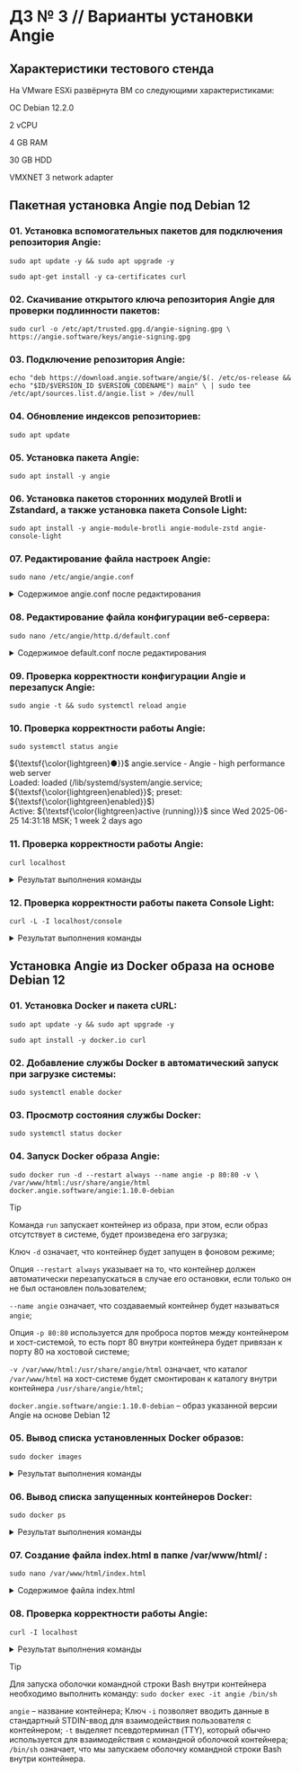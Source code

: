 # ДЗ № 3 // Варианты установки Angie

## Характеристики тестового стенда

На VMware ESXi развёрнута ВМ со следующими характеристиками:

ОС Debian 12.2.0

2 vCPU

4 GB RAM

30 GB HDD

VMXNET 3 network adapter

## Пакетная установка Angie под Debian 12

### 01. Установка вспомогательных пакетов для подключения репозитория Angie:
   
   `sudo apt update -y && sudo apt upgrade -y`
   
   `sudo apt-get install -y ca-certificates curl`
   
### 02. Скачивание открытого ключа репозитория Angie для проверки подлинности пакетов:
   
   `sudo curl -o /etc/apt/trusted.gpg.d/angie-signing.gpg \
   https://angie.software/keys/angie-signing.gpg`
   
### 03. Подключение репозитория Angie:
   
   `echo "deb https://download.angie.software/angie/$(. /etc/os-release && echo "$ID/$VERSION_ID $VERSION_CODENAME") main" \
   | sudo tee /etc/apt/sources.list.d/angie.list > /dev/null`

### 04. Обновление индексов репозиториев:

   `sudo apt update`

### 05. Установка пакета Angie:

   `sudo apt install -y angie`

### 06. Установка пакетов сторонних модулей Brotli и Zstandard, а также установка пакета Console Light:

   `sudo apt install -y angie-module-brotli angie-module-zstd angie-console-light`

### 07. Редактирование файла настроек Angie:

   `sudo nano /etc/angie/angie.conf`

<details>

<summary>Содержимое angie.conf после редактирования</summary>

```
user  angie;
worker_processes  auto;
worker_rlimit_nofile 65536;

error_log  /var/log/angie/error.log notice;
pid        /run/angie.pid;

load_module modules/ngx_http_zstd_filter_module.so;
load_module modules/ngx_http_zstd_static_module.so;

load_module modules/ngx_http_brotli_filter_module.so;
load_module modules/ngx_http_brotli_static_module.so;

events {
    worker_connections  65536;
}

http {
    include       /etc/angie/mime.types;
    default_type  application/octet-stream;

    log_format  main  '$remote_addr - $remote_user [$time_local] "$request" '
                      '$status $body_bytes_sent "$http_referer" '
                      '"$http_user_agent" "$http_x_forwarded_for"';

    log_format extended '$remote_addr - $remote_user [$time_local] "$request" '
                        '$status $body_bytes_sent "$http_referer" rt="$request_time" '
                        '"$http_user_agent" "$http_x_forwarded_for" '
                        'h="$host" sn="$server_name" ru="$request_uri" u="$uri" '
                        'ucs="$upstream_cache_status" ua="$upstream_addr" us="$upstream_status" '
                        'uct="$upstream_connect_time" urt="$upstream_response_time"';

    access_log  /var/log/angie/access.log  main;

    sendfile        on;
    #tcp_nopush     on;

    keepalive_timeout  65;

    #gzip  on;

    include /etc/angie/http.d/*.conf;
}

#stream {
#    include /etc/angie/stream.d/*.conf;
#}
```

</details>

### 08. Редактирование файла конфигурации веб-сервера:

   `sudo nano /etc/angie/http.d/default.conf`

<details>

<summary>Содержимое default.conf после редактирования</summary>

```
server {
    listen       80;
    server_name  daleedalee.ru www.daleedalee.ru localhost;

    #access_log  /var/log/angie/host.access.log  main;

    location / {
        root   /usr/share/angie/html;
        index  index.html index.htm;
    }

    location /status/ {
        api     /status/;
        allow   127.0.0.1;
        deny    all;
    }

    location /console/ {
        # define list of trusted hosts or networks
        allow 127.0.0.1;
        # allow 192.168.0.0/16;
        # allow 10.0.0.0/8;
        deny all;

        auto_redirect on;

        alias /usr/share/angie-console-light/html/;
        index index.html;

        location /console/api/ {
            api /status/;
        }

        # uncomment below lines to enable writable API
        # location /console/api/config/ {
        #     api /config/;
        # }
    }

    #error_page  404              /404.html;

    # redirect server error pages to the static page /50x.html
    #
    error_page   500 502 503 504  /50x.html;
    location = /50x.html {
        root   /usr/share/angie/html;
    }

    # proxy the PHP scripts to Apache listening on 127.0.0.1:80
    #
    #location ~ \.php$ {
    #    proxy_pass   http://127.0.0.1;
    #}

    # pass the PHP scripts to FastCGI server listening on 127.0.0.1:9000
    #
    #location ~ \.php$ {
    #    root           html;
    #    fastcgi_pass   127.0.0.1:9000;
    #    fastcgi_index  index.php;
    #    fastcgi_param  SCRIPT_FILENAME  /scripts$fastcgi_script_name;
    #    include        fastcgi_params;
    #}

    # deny access to .htaccess files, if Apache's document root
    # concurs with angie's one
    #
    #location ~ /\.ht {
    #    deny  all;
    #}
}
```

</details>

### 09. Проверка корректности конфигурации Angie и перезапуск Angie:

   `sudo angie -t && sudo systemctl reload angie`

### 10. Проверка корректности работы Angie:

   `sudo systemctl status angie`

${\textsf{\color{lightgreen}●}}$ angie.service - Angie - high performance web server</br>
     Loaded: loaded (/lib/systemd/system/angie.service; ${\textsf{\color{lightgreen}enabled}}$; preset: ${\textsf{\color{lightgreen}enabled}}$)</br>
     Active: ${\textsf{\color{lightgreen}active (running)}}$ since Wed 2025-06-25 14:31:18 MSK; 1 week 2 days ago

### 11. Проверка корректности работы Angie:

   `curl localhost`

<details>

<summary>Результат выполнения команды</summary>

```
<!DOCTYPE html>
<html>
<head>
<title>Welcome to Angie!</title>
<style>
html { color-scheme: light dark; }
body { width: 35em; margin: 0 auto;
font-family: Tahoma, Verdana, Arial, sans-serif; }
</style>
</head>
<body>
<h1>Welcome to Angie!</h1>
<p>If you see this page, the Angie web server is successfully installed and
working. Further configuration is required.</p>

<p>For online documentation and support please refer to
<a href="https://en.angie.software/">angie.software</a>.</p>

<p><em>Thank you for using Angie.</em></p>
</body>
</html>
```

</details>

### 12. Проверка корректности работы пакета Console Light:

   `curl -L -I localhost/console`

<details>

<summary>Результат выполнения команды</summary>

```
HTTP/1.1 301 Moved Permanently
Server: Angie/1.9.1
Date: Tue, 08 Jul 2025 11:27:32 GMT
Content-Type: text/html
Content-Length: 168
Location: http://localhost/console/
Connection: keep-alive

HTTP/1.1 200 OK
Server: Angie/1.9.1
Date: Tue, 08 Jul 2025 11:27:32 GMT
Content-Type: text/html
Content-Length: 421448
Last-Modified: Mon, 07 Apr 2025 12:14:07 GMT
Connection: keep-alive
ETag: "67f3c18f-66e48"
Accept-Ranges: bytes
```

</details>

## Установка Angie из Docker образа на основе Debian 12

### 01. Установка Docker и пакета cURL:
   
   `sudo apt update -y && sudo apt upgrade -y`
   
   `sudo apt install -y docker.io curl`

### 02. Добавление службы Docker в автоматический запуск при загрузке системы:
   
   `sudo systemctl enable docker`

### 03. Просмотр состояния службы Docker:
   
   `sudo systemctl status docker`

### 04. Запуск Docker образа Angie:
   
   `sudo docker run -d --restart always --name angie -p 80:80 -v \
   /var/www/html:/usr/share/angie/html docker.angie.software/angie:1.10.0-debian`

> [!TIP]
> 
> Команда `run` запускает контейнер из образа, при этом, если образ отсутствует в системе, будет произведена его загрузка;
>
> Ключ `-d` означает, что контейнер будет запущен в фоновом режиме;
>
> Опция `--restart always` указывает на то, что контейнер должен автоматически перезапускаться в случае его остановки, если только он не был остановлен пользователем;
>
> `--name angie` означает, что создаваемый контейнер будет называться `angie`;
>
> Опция `-p 80:80` используется для проброса портов между контейнером и хост-системой, то есть порт 80 внутри контейнера будет привязан к порту 80 на хостовой системе;
>
> `-v /var/www/html:/usr/share/angie/html` означает, что каталог `/var/www/html` на хост-системе будет смонтирован к каталогу внутри контейнера `/usr/share/angie/html`;
>
> `docker.angie.software/angie:1.10.0-debian` – образ указанной версии Angie на основе Debian 12

### 05. Вывод списка установленных Docker образов:
   
   `sudo docker images`

<details>

<summary>Результат выполнения команды</summary>

```
wwwwwwwwwww
```

</details>

### 06. Вывод списка запущенных контейнеров Docker:
   
   `sudo docker ps`

<details>

<summary>Результат выполнения команды</summary>

```
wwwwwwwwwww
```

</details>

### 07. Создание файла index.html в папке /var/www/html/ :

   `sudo nano /var/www/html/index.html`

<details>

<summary>Содержимое файла index.html</summary>

```
<!DOCTYPE html>
<html>
<head>
<title>Welcome to Angie!</title>
</head>
<body>
<h1>Welcome to Angie!</h1>
<p>If you see this page, the Angie web server is successfully installed and
working. Further configuration is required.</p>
</body>
</html>
```

</details>

### 08. Проверка корректности работы Angie:
   
   `curl -I localhost`

<details>

<summary>Результат выполнения команды</summary>

```
wwwwwwwwwww
```

</details>

> [!TIP]
>
> Для запуска оболочки командной строки Bash внутри контейнера необходимо выполнить команду:
> `sudo docker exec -it angie /bin/sh`
>
> `angie` – название контейнера;
> Ключ `-i` позволяет вводить данные в стандартный STDIN-ввод для взаимодействия пользователя с контейнером;
> `-t` выделяет псевдотерминал (TTY), который обычно используется для взаимодействия с командной оболочкой контейнера;
> `/bin/sh` означает, что мы запускаем оболочку командной строки Bash внутри контейнера.



